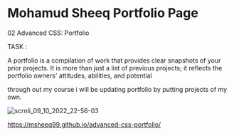 # Mohamud Sheeq Portfolio Page

02 Advanced CSS: Portfolio


TASK :

A portfolio is a compilation of work that provides clear snapshots of your prior projects. It is more than just a list of previous projects; it reflects the portfolio owners' attitudes, abilities, and potential

through out my course i will be updating portfolio by putting projects of my own.




![scrnli_09_10_2022_22-56-03](https://user-images.githubusercontent.com/113865888/194781290-751213ae-2d98-476f-939a-de77cf5d7fa4.png)



https://msheeq99.github.io/advanced-css-portfolio/
